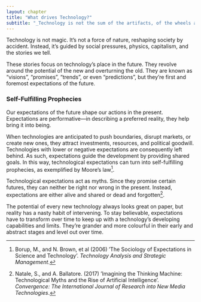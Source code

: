 ```yaml
---
layout: chapter
title: "What drives Technology?"
subtitle: "_Technology is not the sum of the artifacts, of the wheels and gears, of the rails and electronic transmitters. Technology is a system. It entails far more than its individual material components. Technology involves organization, procedures, symbols, new words, equations, and, most of all, a mindset._—Ursula M. Franklin"
---
```


Technology is not magic. It’s not a force of nature, reshaping society by accident. Instead, it’s guided by social pressures, physics, capitalism, and the stories we tell.  

These stories focus on technology’s place in the future. They revolve around the potential of the new and overturning the old. They are known as “visions”, “promises”, “trends”, or even “predictions”, but they’re first and foremost expectations of the future.

### Self-Fulfilling Prophecies

Our expectations of the future shape our actions in the present. Expectations are performative—in describing a preferred reality, they help bring it into being.

When technologies are anticipated to push boundaries, disrupt markets, or create new ones, they attract investments, resources, and political goodwill. Technologies with lower or negative expectations are consequently left behind.
As such, expectations guide the development by providing shared goals. In this way, technological expectations can turn into self-fulfilling prophecies, as exemplified by Moore’s law[^1].

Technological expectations act as myths. Since they promise certain futures, they can neither be right nor wrong in the present. Instead, expectations are either alive and shared or dead and forgotten[^2]. 

The potential of every new technology always looks great on paper, but reality has a nasty habit of intervening. To stay believable, expectations have to transform over time to keep up with a technology’s developing capabilities and limits. They’re grander and more colourful in their early and abstract stages and level out over time.


[^1]: Borup, M., and N. Brown, et al (2006) ’The Sociology of Expectations in Science and Technology’. _Technology Analysis and Strategic Management_.
[^2]: Natale, S., and A. Ballatore. (2017) ’Imagining the Thinking Machine: Technological Myths and the Rise of Artificial Intelligence’. _Convergence: The International Journal of Research into New Media Technologies_.
